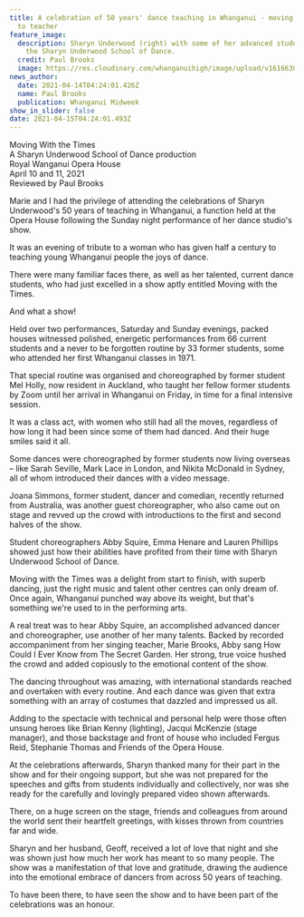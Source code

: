```yaml
---
title: A celebration of 50 years' dance teaching in Whanganui - moving tribute
  to teacher
feature_image:
  description: Sharyn Underwood (right) with some of her advanced students from
    the Sharyn Underwood School of Dance.
  credit: Paul Brooks
  image: https://res.cloudinary.com/whanganuihigh/image/upload/v1616630536/News/Sharyn_Underwood_50_yrs._Midweek_24.3.21._Phto_Paul_Brooks.jpg
news_author:
  date: 2021-04-14T04:24:01.426Z
  name: Paul Brooks
  publication: Whanganui Midweek
show_in_slider: false
date: 2021-04-15T04:24:01.493Z
---
```

Moving With the Times  
A Sharyn Underwood School of Dance production  
Royal Wanganui Opera House  
April 10 and 11, 2021  
Reviewed by Paul Brooks

Marie and I had the privilege of attending the celebrations of Sharyn Underwood's 50 years of teaching in Whanganui, a function held at the Opera House following the Sunday night performance of her dance studio's show.

It was an evening of tribute to a woman who has given half a century to teaching young Whanganui people the joys of dance.

There were many familiar faces there, as well as her talented, current dance students, who had just excelled in a show aptly entitled Moving with the Times.

And what a show!

Held over two performances, Saturday and Sunday evenings, packed houses witnessed polished, energetic performances from 66 current students and a never to be forgotten routine by 33 former students, some who attended her first Whanganui classes in 1971.

That special routine was organised and choreographed by former student Mel Holly, now resident in Auckland, who taught her fellow former students by Zoom until her arrival in Whanganui on Friday, in time for a final intensive session.

It was a class act, with women who still had all the moves, regardless of how long it had been since some of them had danced. And their huge smiles said it all.

Some dances were choreographed by former students now living overseas – like Sarah Seville, Mark Lace in London, and Nikita McDonald in Sydney, all of whom introduced their dances with a video message.

Joana Simmons, former student, dancer and comedian, recently returned from Australia, was another guest choreographer, who also came out on stage and revved up the crowd with introductions to the first and second halves of the show.

Student choreographers Abby Squire, Emma Henare and Lauren Phillips showed just how their abilities have profited from their time with Sharyn Underwood School of Dance.

Moving with the Times was a delight from start to finish, with superb dancing, just the right music and talent other centres can only dream of. Once again, Whanganui punched way above its weight, but that's something we're used to in the performing arts.

A real treat was to hear Abby Squire, an accomplished advanced dancer and choreographer, use another of her many talents. Backed by recorded accompaniment from her singing teacher, Marie Brooks, Abby sang How Could I Ever Know from The Secret Garden. Her strong, true voice hushed the crowd and added copiously to the emotional content of the show.

The dancing throughout was amazing, with international standards reached and overtaken with every routine. And each dance was given that extra something with an array of costumes that dazzled and impressed us all.

Adding to the spectacle with technical and personal help were those often unsung heroes like Brian Kenny (lighting), Jacqui McKenzie (stage manager), and those backstage and front of house who included Fergus Reid, Stephanie Thomas and Friends of the Opera House.

At the celebrations afterwards, Sharyn thanked many for their part in the show and for their ongoing support, but she was not prepared for the speeches and gifts from students individually and collectively, nor was she ready for the carefully and lovingly prepared video shown afterwards.

There, on a huge screen on the stage, friends and colleagues from around the world sent their heartfelt greetings, with kisses thrown from countries far and wide.

Sharyn and her husband, Geoff, received a lot of love that night and she was shown just how much her work has meant to so many people. The show was a manifestation of that love and gratitude, drawing the audience into the emotional embrace of dancers from across 50 years of teaching.

To have been there, to have seen the show and to have been part of the celebrations was an honour.